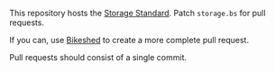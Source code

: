 This repository hosts the [Storage Standard](https://storage.spec.whatwg.org/). Patch
`storage.bs` for pull requests.

If you can, use [Bikeshed](https://github.com/tabatkins/bikeshed) to create a more
complete pull request.

Pull requests should consist of a single commit.

